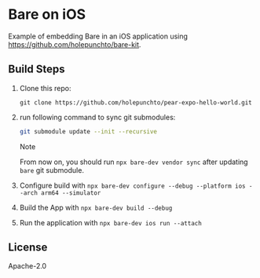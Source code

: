 # Bare on iOS

Example of embedding Bare in an iOS application using <https://github.com/holepunchto/bare-kit>.


## Build Steps

1. Clone this repo:

    ```
    git clone https://github.com/holepunchto/pear-expo-hello-world.git
    ```

2. run following command to sync git submodules:

    ```sh
    git submodule update --init --recursive
    ```

    > [!NOTE]
    > From now on, you should run `npx bare-dev vendor sync` after updating `bare` git submodule.

3. Configure build with `npx bare-dev configure --debug --platform ios --arch arm64 --simulator`

4. Build the App with `npx bare-dev build --debug`

5. Run the application with `npx bare-dev ios run --attach`

## License

Apache-2.0
